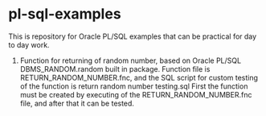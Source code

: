 # pl-sql-examples

This is repository for Oracle PL/SQL examples that can be practical for day to day work.

1. Function for returning of random number, based on Oracle PL/SQL DBMS_RANDOM.random built in package. 
   Function file is RETURN_RANDOM_NUMBER.fnc, and the SQL script for custom testing of the function is return random number testing.sql
   First the function must be created by executing of the RETURN_RANDOM_NUMBER.fnc file, and after that it can be tested.
